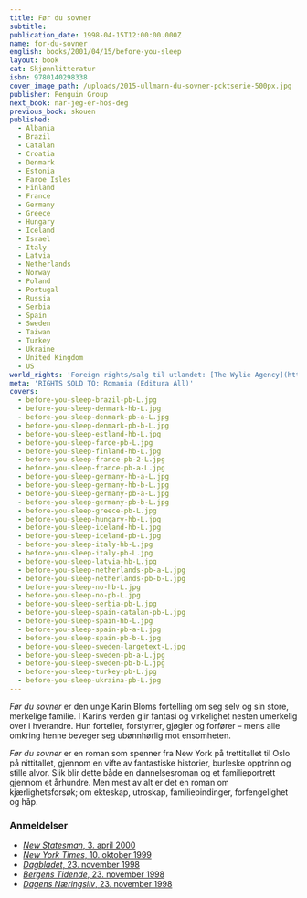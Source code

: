 ```yaml
---
title: Før du sovner
subtitle:
publication_date: 1998-04-15T12:00:00.000Z
name: for-du-sovner
english: books/2001/04/15/before-you-sleep
layout: book
cat: Skjønnlitteratur
isbn: 9780140298338
cover_image_path: /uploads/2015-ullmann-du-sovner-pcktserie-500px.jpg
publisher: Penguin Group
next_book: nar-jeg-er-hos-deg
previous_book: skouen
published:
  - Albania
  - Brazil
  - Catalan
  - Croatia
  - Denmark
  - Estonia
  - Faroe Isles
  - Finland
  - France
  - Germany
  - Greece
  - Hungary
  - Iceland
  - Israel
  - Italy
  - Latvia
  - Netherlands
  - Norway
  - Poland
  - Portugal
  - Russia
  - Serbia
  - Spain
  - Sweden
  - Taiwan
  - Turkey
  - Ukraine
  - United Kingdom
  - US
world_rights: 'Foreign rights/salg til utlandet: [The Wylie Agency](http://www.wylieagency.com/)'
meta: 'RIGHTS SOLD TO: Romania (Editura All)'
covers:
  - before-you-sleep-brazil-pb-L.jpg
  - before-you-sleep-denmark-hb-L.jpg
  - before-you-sleep-denmark-pb-a-L.jpg
  - before-you-sleep-denmark-pb-b-L.jpg
  - before-you-sleep-estland-hb-L.jpg
  - before-you-sleep-faroe-pb-L.jpg
  - before-you-sleep-finland-hb-L.jpg
  - before-you-sleep-france-pb-2-L.jpg
  - before-you-sleep-france-pb-a-L.jpg
  - before-you-sleep-germany-hb-a-L.jpg
  - before-you-sleep-germany-hb-b-L.jpg
  - before-you-sleep-germany-pb-a-L.jpg
  - before-you-sleep-germany-pb-b-L.jpg
  - before-you-sleep-greece-pb-L.jpg
  - before-you-sleep-hungary-hb-L.jpg
  - before-you-sleep-iceland-hb-L.jpg
  - before-you-sleep-iceland-pb-L.jpg
  - before-you-sleep-italy-hb-L.jpg
  - before-you-sleep-italy-pb-L.jpg
  - before-you-sleep-latvia-hb-L.jpg
  - before-you-sleep-netherlands-pb-a-L.jpg
  - before-you-sleep-netherlands-pb-b-L.jpg
  - before-you-sleep-no-hb-L.jpg
  - before-you-sleep-no-pb-L.jpg
  - before-you-sleep-serbia-pb-L.jpg
  - before-you-sleep-spain-catalan-pb-L.jpg
  - before-you-sleep-spain-hb-L.jpg
  - before-you-sleep-spain-pb-a-L.jpg
  - before-you-sleep-spain-pb-b-L.jpg
  - before-you-sleep-sweden-largetext-L.jpg
  - before-you-sleep-sweden-pb-a-L.jpg
  - before-you-sleep-sweden-pb-b-L.jpg
  - before-you-sleep-turkey-pb-L.jpg
  - before-you-sleep-ukraina-pb-L.jpg
---
```


*Før du sovner* er den unge Karin Bloms fortelling om seg selv og sin store, merkelige familie. I Karins verden glir fantasi og virkelighet nesten umerkelig over i hverandre. Hun forteller, forstyrrer, gjøgler og forfører – mens alle omkring henne beveger seg ubønnhørlig mot ensomheten.

*Før du sovner* er en roman som spenner fra New York på trettitallet til Oslo på nittitallet, gjennom en vifte av fantastiske historier, burleske opptrinn og stille alvor. Slik blir dette både en dannelsesroman og et familieportrett gjennom et århundre. Men mest av alt er det en roman om kjærlighetsforsøk; om ekteskap, utroskap, familiebindinger, forfengelighet og håp.

### Anmeldelser

* [*New Statesman*, 3. april 2000](/assets/files/New-Statesman-03-04-2000.pdf)
* [*New York Times*, 10. oktober 1999](http://www.nytimes.com/1999/10/10/books/more-cries-more-whispers.html?emc=eta1)
* [*Dagbladet*, 23. november 1998](/assets/files/Dagbladet-23-11-1998.pdf)
* [*Bergens Tidende*, 23. november 1998](/assets/files/Bergens-tidende-23-11-1998.pdf)
* [*Dagens Næringsliv*, 23. november 1998](/assets/files/DN-23-11-1998.pdf)
